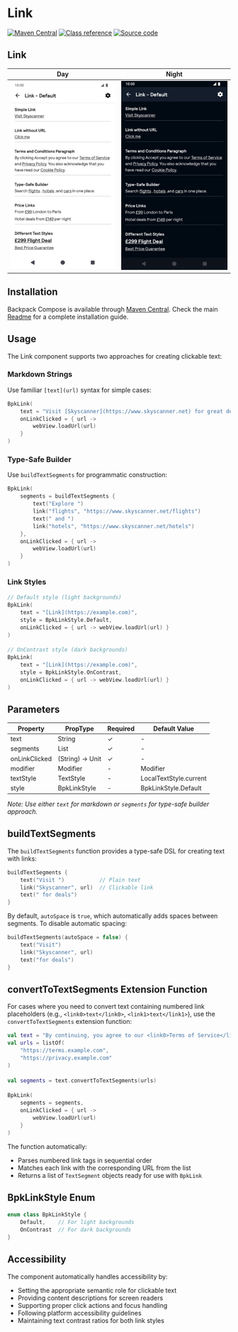 # Link

[![Maven Central](https://img.shields.io/maven-central/v/net.skyscanner.backpack/backpack-compose)](https://search.maven.org/artifact/net.skyscanner.backpack/backpack-compose)
[![Class reference](https://img.shields.io/badge/Class%20reference-Android-blue)](https://backpack.github.io/android/backpack-compose/net.skyscanner.backpack.compose.link)
[![Source code](https://img.shields.io/badge/Source%20code-GitHub-lightgrey)](https://github.com/Skyscanner/backpack-android/tree/main/backpack-compose/src/main/kotlin/net/skyscanner/backpack/compose/link)

## Link

| Day | Night |
| --- | --- |
| <img src="https://raw.githubusercontent.com/Skyscanner/backpack-android/main/docs/compose/Link/screenshots/default.png" alt="Link component" width="375" /> | <img src="https://raw.githubusercontent.com/Skyscanner/backpack-android/main/docs/compose/Link/screenshots/default_dm.png" alt="Link component - dark mode" width="375" /> |

## Installation

Backpack Compose is available through [Maven Central](https://search.maven.org/artifact/net.skyscanner.backpack/backpack-compose). Check the main [Readme](https://github.com/skyscanner/backpack-android#installation) for a complete installation guide.

## Usage

The Link component supports two approaches for creating clickable text:

### Markdown Strings

Use familiar `[text](url)` syntax for simple cases:

```Kotlin
BpkLink(
    text = "Visit [Skyscanner](https://www.skyscanner.net) for great deals",
    onLinkClicked = { url ->
        webView.loadUrl(url)
    }
)
```

### Type-Safe Builder

Use `buildTextSegments` for programmatic construction:

```Kotlin
BpkLink(
    segments = buildTextSegments {
        text("Explore ")
        link("flights", "https://www.skyscanner.net/flights")
        text(" and ")
        link("hotels", "https://www.skyscanner.net/hotels")
    },
    onLinkClicked = { url ->
        webView.loadUrl(url)
    }
)
```


### Link Styles

```Kotlin
// Default style (light backgrounds)
BpkLink(
    text = "[Link](https://example.com)",
    style = BpkLinkStyle.Default,
    onLinkClicked = { url -> webView.loadUrl(url) }
)

// OnContrast style (dark backgrounds)
BpkLink(
    text = "[Link](https://example.com)",
    style = BpkLinkStyle.OnContrast,
    onLinkClicked = { url -> webView.loadUrl(url) }
)
```

## Parameters

| Property | PropType | Required | Default Value |
| -------- | -------- | -------- | ------------- |
| text | String | ✓ | - |
| segments | List<TextSegment> | ✓ | - |
| onLinkClicked | (String) -> Unit | ✓ | - |
| modifier | Modifier | - | Modifier |
| textStyle | TextStyle | - | LocalTextStyle.current |
| style | BpkLinkStyle | - | BpkLinkStyle.Default |

*Note: Use either `text` for markdown or `segments` for type-safe builder approach.*

## buildTextSegments

The `buildTextSegments` function provides a type-safe DSL for creating text with links:

```Kotlin
buildTextSegments {
    text("Visit ")           // Plain text
    link("Skyscanner", url)  // Clickable link
    text(" for deals")
}
```

By default, `autoSpace` is `true`, which automatically adds spaces between segments. To disable automatic spacing:

```Kotlin
buildTextSegments(autoSpace = false) {
    text("Visit")
    link("Skyscanner", url)
    text("for deals")
}
```

## convertToTextSegments Extension Function

For cases where you need to convert text containing numbered link placeholders (e.g., `<link0>text</link0>`, `<link1>text</link1>`), use the `convertToTextSegments` extension function:

```Kotlin
val text = "By continuing, you agree to our <link0>Terms of Service</link0> and <link1>Privacy Policy</link1>."
val urls = listOf(
    "https://terms.example.com",
    "https://privacy.example.com"
)

val segments = text.convertToTextSegments(urls)

BpkLink(
    segments = segments,
    onLinkClicked = { url ->
        webView.loadUrl(url)
    }
)
```

The function automatically:
- Parses numbered link tags in sequential order
- Matches each link with the corresponding URL from the list
- Returns a list of `TextSegment` objects ready for use with `BpkLink`

## BpkLinkStyle Enum

```Kotlin
enum class BpkLinkStyle {
    Default,    // For light backgrounds
    OnContrast  // For dark backgrounds
}
```

## Accessibility

The component automatically handles accessibility by:

- Setting the appropriate semantic role for clickable text
- Providing content descriptions for screen readers
- Supporting proper click actions and focus handling
- Following platform accessibility guidelines
- Maintaining text contrast ratios for both link styles